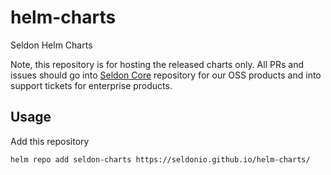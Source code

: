 # helm-charts
Seldon Helm Charts

Note, this repository is for hosting the released charts only. All PRs and issues should go into [Seldon Core](https://github.com/SeldonIO/seldon-core) repository for our OSS products and into support tickets for enterprise products.

## Usage 

Add this repository

```bash
helm repo add seldon-charts https://seldonio.github.io/helm-charts/
```        

